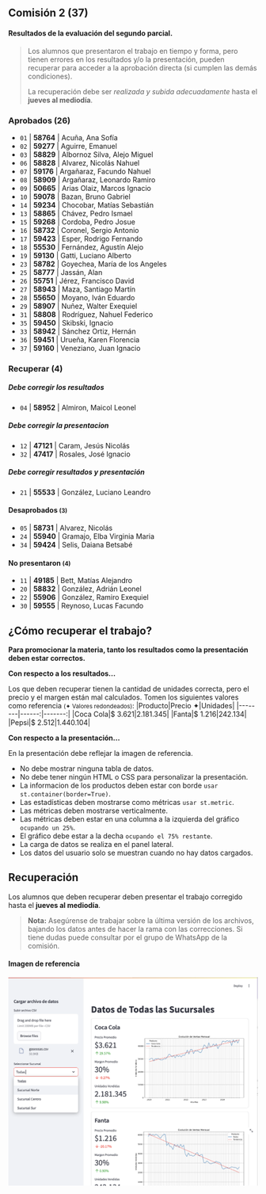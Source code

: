 ## Comisión 2 (37)


#### Resultados de la evaluación del segundo parcial.

> Los alumnos que presentaron el trabajo en tiempo y forma, pero tienen errores en los resultados y/o la presentación, pueden recuperar para acceder a la aprobación directa (si cumplen las demás condiciones).
>
> La recuperación debe ser *realizada y subida adecuadamente* hasta el **jueves al mediodía**.
            

### Aprobados (26) 
* `01` | **58764**  | Acuña, Ana Sofía
* `02` | **59277**  | Aguirre, Emanuel
* `03` | **58829**  | Albornoz Silva, Alejo Miguel
* `06` | **58828**  | Alvarez, Nicolás Nahuel
* `07` | **59176**  | Argañaraz, Facundo Nahuel
* `08` | **58909**  | Argañaraz, Leonardo Ramiro
* `09` | **50665**  | Arias Olaiz, Marcos Ignacio
* `10` | **59078**  | Bazan, Bruno Gabriel
* `14` | **59234**  | Chocobar, Matías Sebastián
* `13` | **58865**  | Chávez, Pedro Ismael
* `15` | **59268**  | Cordoba, Pedro Josue
* `16` | **58732**  | Coronel, Sergio Antonio
* `17` | **59423**  | Esper, Rodrigo Fernando
* `18` | **55530**  | Fernández, Agustín Alejo
* `19` | **59130**  | Gatti, Luciano Alberto
* `23` | **58782**  | Goyechea, María de los Angeles
* `25` | **58777**  | Jassán, Alan
* `26` | **55751**  | Jérez, Francisco David
* `27` | **58943**  | Maza, Santiago Martín
* `28` | **55650**  | Moyano, Iván Eduardo
* `29` | **58907**  | Nuñez, Walter Exequiel
* `31` | **58808**  | Rodríguez, Nahuel Federico
* `35` | **59450**  | Skibski, Ignacio
* `33` | **58942**  | Sánchez Ortiz, Hernán
* `36` | **59451**  | Urueña, Karen Florencia
* `37` | **59160**  | Veneziano, Juan Ignacio

### Recuperar (4)

##### Debe corregir los resultados 
* `04` | **58952**  | Almiron, Maicol Leonel

##### Debe corregir la presentacion 
* `12` | **47121**  | Caram, Jesús Nicolás
* `32` | **47417**  | Rosales, José Ignacio

##### Debe corregir resultados y presentación 
* `21` | **55533**  | González, Luciano Leandro

#### Desaprobados <small>(3)</small>
* `05` | **58731**  | Alvarez, Nicolás
* `24` | **55940**  | Gramajo, Elba Virginia Maria
* `34` | **59424**  | Selis, Daiana Betsabé

#### No presentaron <small>(4)</small>
* `11` | **49185**  | Bett, Matías Alejandro
* `20` | **58832**  | González, Adrián Leonel
* `22` | **55906**  | González, Ramiro Exequiel
* `30` | **59555**  | Reynoso, Lucas Facundo

## ¿Cómo recuperar el trabajo?
**Para promocionar la materia, tanto los resultados como la presentación deben estar correctos.**

**Con respecto a los resultados...**

Los que deben recuperar tienen la cantidad de unidades correcta, pero el precio y el margen están mal calculados. 
Tomen los siguientes valores como referencia <small>(✦ Valores redondeados)</small>:
|Producto|Precio ✦|Unidades|
|--------|------:|-------:|
|Coca Cola|$ 3.621|2.181.345|
|Fanta|$ 1.216|242.134| 
|Pepsi|$ 2.512|1.440.104|

**Con respecto a la presentación...**

En la presentación debe reflejar la imagen de referencia.
- No debe mostrar ninguna tabla de datos.
- No debe tener ningún HTML o CSS para personalizar la presentación.
- La informacion de los productos deben estar con borde 
            `usar st.container(border=True)`.
- Las estadísticas deben mostrarse como métricas 
            `usar st.metric`.
- Las métricas deben mostrarse verticalmente.
- Las métricas deben estar en una columna a la izquierda del gráfico 
            `ocupando un 25%`.
- El gráfico debe estar a la decha 
            `ocupando el 75% restante`.
- La carga de datos se realiza en el panel lateral.    
- Los datos del usuario solo se muestran cuando no hay datos cargados.

## Recuperación

Los alumnos que deben recuperar deben presentar el trabajo corregido hasta el **jueves al mediodía**.

> **Nota:** Asegúrense de trabajar sobre la última versión de los archivos, bajando los datos antes de hacer la rama con las correcciones.
            Si tiene dudas puede consultar por el grupo de WhatsApp de la comisión.

#### Imagen de referencia             
![Pantalla Principal](./practicos/enunciados/pantalla1.png)
